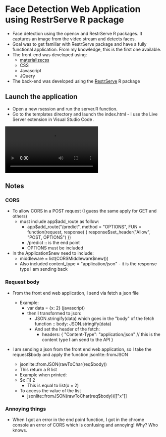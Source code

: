 # Face Detection Web Application using RestrServe R package

- Face detection using the opencv and RestrServe R packages. It captures an image from the video stream and detects faces.
- Goal was to get familiar with RestrServe package and have a fully functional application. From my knowledge, this is the first one available.
- The front-end was developed using:
    - [materializecss](https://materializecss.com/)
    - CSS
    - Javascript
    - JQuery
- The back-end was developed using the [RestrServe](https://restrserve.org/) R package

## Launch the application
- Open a new rsession and run the server.R function.
- Go to the templates directory and launch the index.html - I use the Live Server extension in Visual Studio Code .

![](restrserve.mp4)


## Notes
### CORS
- To allow CORS in a POST request (I guess the same apply for GET and others)
    - must include app$add_route as follow:
        - app$add_route("/predict", method = "OPTIONS", FUN = function(request, response) {
            response$set_header("Allow", "POST, OPTIONS")
            })
        - /predict :: is the end point
        - OPTIONS must be included
- In the Application$new need to include:
    - middleware = list(CORSMiddleware$new())
    - Also included content_type = "application/json" - it is the response type I am sending back


### Request body
- From the front end web application, I send via fetch a json file
    - Example:
        - var data = {x: 2} (javascript)
        - then I transformed to json:
            - JSON.stringify(data) which goes in the "body" of the fetch function :: body: JSON.stringify(data)
            - And set the header of the fetch:
                - headers: {
                    "Content-Type": "application/json" // this is the content type I am send to the API
                }

- I am sending a json from the front end web application, so I take the request$body and apply the function jsonlite::fromJSON
    - jsonlite::fromJSON(rawToChar(req$body))
    - This return a R list
    - Example when printed:
    - $x
      [1] 2
        - This is equal to list(x = 2)
    - To access the value of the list
        - jsonlite::fromJSON(rawToChar(req$body))[["x"]]

### Annoying things
- When I got an error in the end point function, I got in the chrome console an error of CORS which is confusing and annoying! Why? Who knows.
